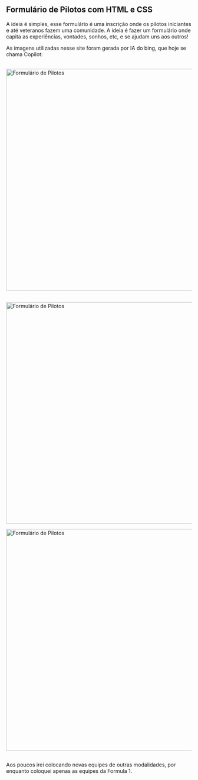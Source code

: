 ## Formulário de Pilotos com HTML e CSS

A ideia é simples, esse formulário é uma inscrição onde os pilotos iniciantes e 
até veteranos fazem uma comunidade. A ideia é fazer um formulário onde 
capita as experiências, vontades, sonhos, etc, e se ajudam uns aos outros!

As imagens utilizadas nesse site foram gerada por IA do bing, que hoje se chama Copilot: <br><br>

<div>
  <img align="center" alt="Formulário de Pilotos" height="600" width="1200" src="https://cdn.discordapp.com/attachments/606600887707762755/1197612865104908409/image.png?ex=65bbe6e5&is=65a971e5&hm=8206f12dda22a4dc0fbd0ebfb32eb2809bc471f09b4a0103a88185f8ae6195b1&"><br><br>
  
  <img align="center" alt="Formulário de Pilotos" height="600" width="1200" src="https://cdn.discordapp.com/attachments/606600887707762755/1197613005492453436/image.png?ex=65bbe707&is=65a97207&hm=381d475b21ada8da3cf5962b2cae22828d03a953e26bb8e76acefed25d4a43cb&"><br>

  <img align="center" alt="Formulário de Pilotos" height="600" width="1200" src="https://cdn.discordapp.com/attachments/606600887707762755/1197613152678977576/image.png?ex=65bbe72a&is=65a9722a&hm=8ca1e93aa09648b9d094ecacc07db969ef16621afdacebd82daffa451bf451f5&"><br>
</div>

##
Aos poucos irei colocando novas equipes de outras modalidades, por enquanto coloquei
apenas as equipes da Formula 1.
